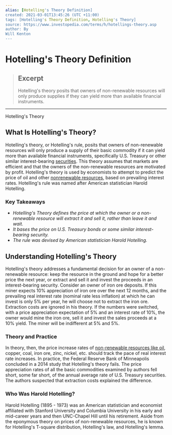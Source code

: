 ```yaml
---
alias: [Hotelling's Theory Definition]
created: 2021-03-01T13:45:26 (UTC +11:00)
tags: [Hotelling's Theory Definition, Hotelling's Theory]
source: https://www.investopedia.com/terms/h/hotellings-theory.asp
author: By
Will Kenton
---
```


# Hotelling's Theory Definition

> ## Excerpt
> Hotelling's theory posits that owners of non-renewable resources will only produce supplies if they can yield more than available financial instruments.

---

Hotelling's Theory
## What Is Hotelling's Theory?

Hotelling's theory, or Hotelling's rule, posits that owners of non-renewable resources will only produce a supply of their basic commodity if it can yield more than available financial instruments, specifically U.S. Treasury or other similar interest-bearing [securities](https://www.investopedia.com/terms/s/security.asp). This theory assumes that markets are efficient and that the owners of the non-renewable resources are motivated by profit. Hotelling's theory is used by economists to attempt to predict the price of oil and other [nonrenewable resources](https://www.investopedia.com/terms/n/nonrenewableresource.asp), based on prevailing interest rates. Hotelling's rule was named after American statistician Harold Hotelling.

### Key Takeaways

-   _Hotelling's Theory defines the price at which the owner or a non-renewable resource will extract it and sell it, rather than leave it and wait._
-   _It bases the price on U.S. Treasury bonds or some similar interest-bearing security._
-   _The rule was devised by American statistician Harold Hotelling._

## Understanding Hotelling's Theory

Hotelling's theory addresses a fundamental decision for an owner of a non-renewable resource: keep the resource in the ground and hope for a better price the next year, or extract and sell it and invest the proceeds in an interest-bearing security. Consider an owner of iron ore deposits. If this miner expects 10% appreciation of iron ore over the next 12 months, and the prevailing real interest rate (nominal rate less inflation) at which he can invest is only 5% per year, he will choose not to extract the iron ore. Extraction costs are ignored in his theory. If the numbers were switched, with a price appreciation expectation of 5% and an interest rate of 10%, the owner would mine the iron ore, sell it and invest the sales proceeds at a 10% yield. The miner will be indifferent at 5% and 5%.

### Theory and Practice

In theory, then, the price increase rates of [non-renewable resources like oil](https://www.investopedia.com/articles/financial-theory/08/hotelling-theory-price-oil.asp), copper, coal, iron ore, zinc, nickel, etc. should track the pace of real interest rate increases. In practice, the Federal Reserve Bank of Minneapolis concluded in a 2014 study that Hotelling's theory fails. The price appreciation rates of all the basic commodities examined by authors fell short, some far short, of the annual average rate of U.S. Treasury securities. The authors suspected that extraction costs explained the difference.

### Who Was Harold Hotelling?

Harold Hotelling (1895 - 1973) was an American statistician and economist affiliated with Stanford University and Columbia University in his early and mid-career years and then UNC-Chapel Hill until his retirement. Aside from the eponymous theory on prices of non-renewable resources, he is known for Hotelling's T-square distribution, Hotelling's law, and Hotelling's lemma.
